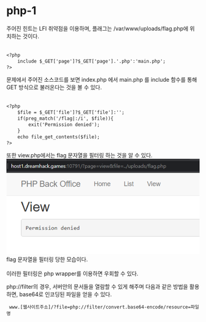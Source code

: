 # php-1

주어진 힌트는 LFI 취약점을 이용하며, 플래그는 /var/www/uploads/flag.php에 위치하는 것이다.    
<br/>

```
<?php
    include $_GET['page']?$_GET['page'].'.php':'main.php';
?>
```
문제에서 주어진 소스코드를 보면 index.php 에서 main.php 를 include 함수를 통해 GET 방식으로 불러온다는 것을 볼 수 있다.   
<br/>
```
<?php
    $file = $_GET['file']?$_GET['file']:'';
    if(preg_match('/flag|:/i', $file)){
        exit('Permission denied');
    }
    echo file_get_contents($file);
?>
```
또한 view.php에서는 flag 문자열을 필터링 하는 것을 알 수 있다.   
![image1](1.PNG)   
flag 문자열을 필터링 당한 모습이다.
<br/>
<br/>
이러한 필터링은 php wrapper를 이용하면 우회할 수 있다.

php://filter의 경우, 서버안의 문서들을 열람할 수 있게 해주며
다음과 같은 방법을 활용하면, base64로 인코딩된 파일을 얻을 수 있다.
```
 www.[웹사이트주소]/?file=php://filter/convert.base64-encode/resource=파일명
```


